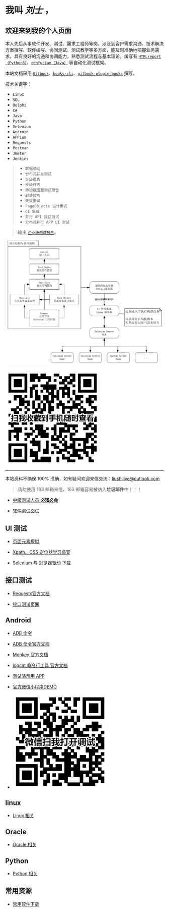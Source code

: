 # 我叫 **_刘士_** ，

## 欢迎来到我的个人页面

本人先后从事软件开发、测试、需求工程师等岗，涉及到客户需求沟通、技术解决方案撰写、软件编写、协同测试、测试教学等多方面，能及时准确地把握业务需求，具有良好的沟通和协调能力，熟悉测试流程与基本理论，编写有 [`HTMLreport（Python3）`](https://pypi.org/project/HTMLReport/)、[`confucian（Java）`](https://github.com/liushilive/confucian) 等自动化测试框架。

本站文档采用 [`Gitbook`](https://www.gitbook.com/)、[`books-cli`](https://www.npmjs.com/package/books-cli)、[`gitbook-plugin-books`](https://www.npmjs.com/package/gitbook-plugin-books) 撰写。

技术关键字：

* `Linux`
* `SQL`
* `Delphi`
* `C#`
* `Java`
* `Python`
* `Selenium`
* `Android`
* `APPium`
* `Requests`
* `Postman`
* `Jmeter`
* `Jenkins`

<!-- 我能帮助你完成以下目标：

* 编程语言：`Python`
* `Web UI` 自动化测试
* `API 接口` 自动化测试
* `移动端 UI` 自动化测试 -->

<!-- >你将完成从 `0` 到 `1`
>
>一步步搭建 `自动化测试框架` ，完成以下目标：
> -->
>* `数据驱动`
>* `分布式并发测试`
>* `步级报告`
>* `步级日志`
>* `添加截图至测试报告`
>* `封装技巧`
>* `失败重试`
>* `PageObjects 设计模式`
>* `CI 集成`
>* `并行 API 接口测试`
>* `分布式并行 APP UI 测试`
>
<!-- >体验 `整个框架` 搭建过程，理解如何 `封装代码` -->
>输出 [`企业级测试报告`](report/report)。
>

![自动化项目架构](自动化项目架构.png)

![扫我收藏到手机随时查看](二维码.png)

----

本站资料不确保 100% 准确，如有疑问欢迎来信交流：<liushilive@outlook.com>

>请勿使用 163 邮箱来信，163 邮箱容易被纳入**垃圾邮件**中！！！

* [中级测试人员 **必知必会**](github_exercise_rjpcs_ex)

* [软件测试面试](github_exercise_interview)

## UI 测试

* [页面元素模拟](html_example)

* [Xpath、CSS 定位器学习盛宴](css_xpath)

* [Selenium 与 浏览器驱动 下载](github_selenium_drivers)

## 接口测试

* [Requests官方文档](http://cn.python-requests.org/zh_CN/latest/)

* [接口测试页面](http://httpbin.org/)

## Android

* [ADB 命令](android/ADB)

* [ADB 命令官方文档](https://developer.android.com/studio/command-line/adb?hl=zh-CN)

* [Monkey 官方文档](https://developer.android.com/studio/test/monkey)

* [logcat 命令行工具 官方文档](https://developer.android.com/studio/command-line/logcat?hl=zh-CN)

* [测试演示用 APP](https://github.com/liushilive/liushilive.github.io/releases/)

* [官方微信小程序DEMO](https://developers.weixin.qq.com/miniprogram/dev/demo.html)

* ![微信扫我打开调试](微信调试二维码.png)

## linux

* [Linux 相关](github_exercise_linux)

## Oracle

* [Oracle 相关](github_exercise_oracle)

## Python

* [Python 相关](github_exercise_python)

## 常用资源

* [常用软件下载](Software-Downloads)

<script async src="//busuanzi.ibruce.info/busuanzi/2.3/busuanzi.pure.mini.js">
</script>

<span id="busuanzi_container_site_uv" style='display:none'>
本站访客数<span id="busuanzi_value_site_uv"></span>人次
</span>
